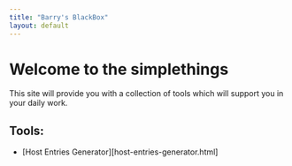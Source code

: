 ```yaml
---
title: "Barry's BlackBox"
layout: default
---
```


# Welcome to the simplethings

This site will provide you with a collection of tools which will support you in your daily work.

## Tools:

 * [Host Entries Generator][host-entries-generator.html]
